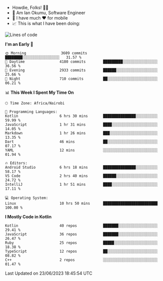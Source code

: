 
* Howdie, Folks! 👋🤓
* 🤪 Am Ian Okumu, Software Engineer
* 📱 I have much ❤️ for mobile
* 📈 This is what I have been doing:
  
<!-- <a href="https://otsembo.github.io/OtsemboPortfolio/" style="margin-right:.5%; margin-top=.5%;">
  <img align="center" src="https://github-readme-stats.vercel.app/api/top-langs/?username=otsembo&layout=compact" />
</a> -->

<!--START_SECTION:waka-->
![Lines of code](https://img.shields.io/badge/From%20Hello%20World%20I%27ve%20Written-8.5%20million%20lines%20of%20code-blue)

**I'm an Early 🐤** 

```text
🌞 Morning                3609 commits        ████████░░░░░░░░░░░░░░░░░   31.57 % 
🌆 Daytime                4180 commits        █████████░░░░░░░░░░░░░░░░   36.56 % 
🌃 Evening                2933 commits        ██████░░░░░░░░░░░░░░░░░░░   25.66 % 
🌙 Night                  710 commits         ██░░░░░░░░░░░░░░░░░░░░░░░   06.21 % 
```


📊 **This Week I Spent My Time On** 

```text
🕑︎ Time Zone: Africa/Nairobi

💬 Programming Languages: 
Kotlin                   6 hrs 30 mins       ███████████████░░░░░░░░░░   59.99 % 
JavaScript               1 hr 31 mins        ████░░░░░░░░░░░░░░░░░░░░░   14.05 % 
Markdown                 1 hr 26 mins        ███░░░░░░░░░░░░░░░░░░░░░░   13.35 % 
Dart                     46 mins             ██░░░░░░░░░░░░░░░░░░░░░░░   07.17 % 
YAML                     12 mins             ░░░░░░░░░░░░░░░░░░░░░░░░░   01.94 % 

🔥 Editors: 
Android Studio           6 hrs 18 mins       ███████████████░░░░░░░░░░   58.17 % 
VS Code                  2 hrs 40 mins       ██████░░░░░░░░░░░░░░░░░░░   24.72 % 
IntelliJ                 1 hr 51 mins        ████░░░░░░░░░░░░░░░░░░░░░   17.11 % 

💻 Operating System: 
Linux                    10 hrs 50 mins      █████████████████████████   100.00 % 
```

**I Mostly Code in Kotlin** 

```text
Kotlin                   40 repos            ███████░░░░░░░░░░░░░░░░░░   29.41 % 
JavaScript               36 repos            ███████░░░░░░░░░░░░░░░░░░   26.47 % 
Ruby                     25 repos            █████░░░░░░░░░░░░░░░░░░░░   18.38 % 
TypeScript               12 repos            ██░░░░░░░░░░░░░░░░░░░░░░░   08.82 % 
C++                      2 repos             ░░░░░░░░░░░░░░░░░░░░░░░░░   01.47 % 
```




 Last Updated on 23/06/2023 18:45:54 UTC
<!--END_SECTION:waka-->

<br />
<br />
<br />
<br />
<br />
  
  </div>
<!---
otsembo/otsembo is a ✨ special ✨ repository because its `README.md` (this file) appears on your GitHub profile.
You can click the Preview link to take a look at your changes.
--->
